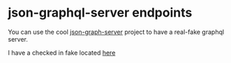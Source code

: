 # json-graphql-server endpoints 
 
You can use the cool [json-graph-server](https://github.com/marmelab/json-graphql-server) project to have a real-fake graphql server. 

I have a checked in fake located [here](./json-graphql-server)  

